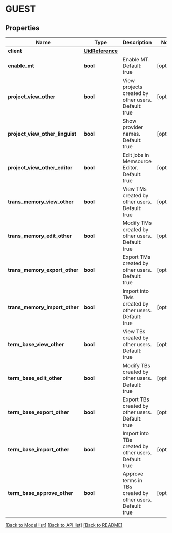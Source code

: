 # GUEST

## Properties
Name | Type | Description | Notes
------------ | ------------- | ------------- | -------------
**client** | [**UidReference**](UidReference.md) |  | 
**enable_mt** | **bool** | Enable MT. Default: true | [optional] 
**project_view_other** | **bool** | View projects created by other users. Default: true | [optional] 
**project_view_other_linguist** | **bool** | Show provider names. Default: true | [optional] 
**project_view_other_editor** | **bool** | Edit jobs in Memsource Editor. Default: true | [optional] 
**trans_memory_view_other** | **bool** | View TMs created by other users. Default: true | [optional] 
**trans_memory_edit_other** | **bool** | Modify TMs created by other users. Default: true | [optional] 
**trans_memory_export_other** | **bool** | Export TMs created by other users. Default: true | [optional] 
**trans_memory_import_other** | **bool** | Import into TMs created by other users. Default: true | [optional] 
**term_base_view_other** | **bool** | View TBs created by other users. Default: true | [optional] 
**term_base_edit_other** | **bool** | Modify TBs created by other users. Default: true | [optional] 
**term_base_export_other** | **bool** | Export TBs created by other users. Default: true | [optional] 
**term_base_import_other** | **bool** | Import into TBs created by other users. Default: true | [optional] 
**term_base_approve_other** | **bool** | Approve terms in TBs created by other users. Default: true | [optional] 

[[Back to Model list]](../README.md#documentation-for-models) [[Back to API list]](../README.md#documentation-for-api-endpoints) [[Back to README]](../README.md)

